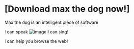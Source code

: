  # [Download max the dog now!]
																																																			                        
 Max the dog is an intelligent piece of software






 I can speak ![image](https://github.com/GirafeZerius/uselessthings/assets/118310578/525569c1-5ce8-4648-a26b-1099c6406830)  I can sing!

I can help you browse the web!                             
					                                                       



                                                                                     






















































































     
